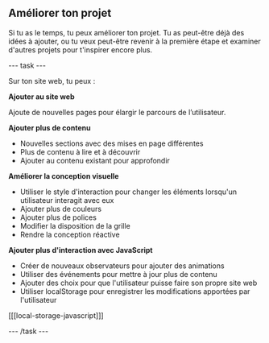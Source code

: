 ## Améliorer ton projet

Si tu as le temps, tu peux améliorer ton projet. Tu as peut-être déjà des idées à ajouter, ou tu veux peut-être revenir à la première étape et examiner d'autres projets pour t'inspirer encore plus.

--- task ---

Sur ton site web, tu peux :

**Ajouter au site web**

Ajoute de nouvelles pages pour élargir le parcours de l’utilisateur.

**Ajouter plus de contenu**

- Nouvelles sections avec des mises en page différentes
- Plus de contenu à lire et à découvrir
- Ajouter au contenu existant pour approfondir

**Améliorer la conception visuelle**

- Utiliser le style d'interaction pour changer les éléments lorsqu'un utilisateur interagit avec eux
- Ajouter plus de couleurs
- Ajouter plus de polices
- Modifier la disposition de la grille
- Rendre la conception réactive

**Ajouter plus d'interaction avec JavaScript**

- Créer de nouveaux observateurs pour ajouter des animations
- Utiliser des événements pour mettre à jour plus de contenu
- Ajouter des choix pour que l'utilisateur puisse faire son propre site web
- Utiliser localStorage pour enregistrer les modifications apportées par l'utilisateur

[[[local-storage-javascript]]]

--- /task ---
